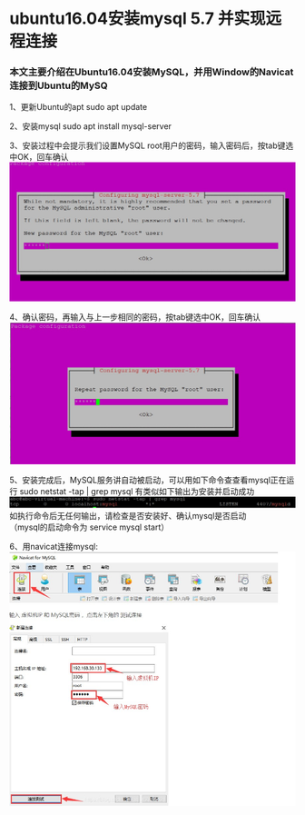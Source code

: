 # ubuntu16.04安装mysql 5.7 并实现远程连接
### 本文主要介绍在Ubuntu16.04安装MySQL，并用Window的Navicat连接到Ubuntu的MySQ



1、更新Ubuntu的apt
    sudo apt update
    
2、安装mysql
    sudo apt install mysql-server
    
3、安装过程中会提示我们设置MySQL root用户的密码，输入密码后，按tab键选中OK，回车确认
![](/assets/MYSQL.jpg)

4、确认密码，再输入与上一步相同的密码，按tab键选中OK，回车确认
![](/assets/再测确认.jpg)

5、安装完成后，MySQL服务讲自动被启动，可以用如下命令查查看mysql正在运行
    sudo netstat -tap | grep mysql
有类似如下输出为安装并启动成功 
![](/assets/musql运行.jpg)
 如执行命令后无任何输出，请检查是否安装好、确认mysql是否启动                           
     （mysql的启动命令为 service mysql start）
     
 6、用navicat连接mysql:
 ![](/assets/那白天.jpg)
